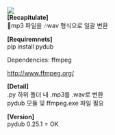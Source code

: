 <img src="https://img.shields.io/badge/Python-3766AB?style=flat-square&logo=Python&logoColor=white"/><br>
**[Recapitulate]**<br>
:musical_note:mp3 파일을 :notes:wav 형식으로 일괄 변환<br>

**[Requiremnets]**<br>
 pip install pydub
 
 Dependencies: ffmpeg
 
 http://www.ffmpeg.org/<br>
 
 **[Detail]**<br>
 .py 하위 폴더 내 .mp3를 .wav로 변환 <br>
 pydub 모듈 및 ffmpeg.exe 파일 필요<br>

**[Version]**<br>
pydub 0.25.1 = OK
